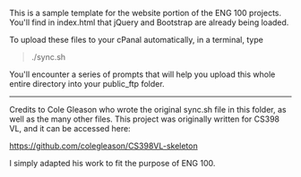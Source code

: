 This is a sample template for the website portion of the ENG 100 projects.
You'll find in index.html that jQuery and Bootstrap are already being loaded.

To upload these files to your cPanal automatically, in a terminal, type

> ./sync.sh

You'll encounter a series of prompts that will help you upload this whole entire
directory into your public_ftp folder.

----------

Credits to Cole Gleason who wrote the original sync.sh file in this folder,
as well as the many other files. This project was originally written for
CS398 VL, and it can be accessed here:

https://github.com/colegleason/CS398VL-skeleton

I simply adapted his work to fit the purpose of ENG 100.
